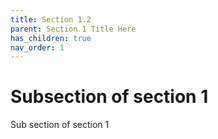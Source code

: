 ```yaml
---
title: Section 1.2
parent: Section 1 Title Here 
has_children: true
nav_order: 1
---
```


# Subsection of section 1

Sub section of section 1
